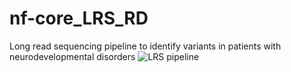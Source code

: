 # nf-core_LRS_RD
Long read sequencing pipeline to identify variants in patients with neurodevelopmental disorders 
![LRS pipeline](https://github.com/user-attachments/assets/17f50dde-1e34-4d2d-a9ac-8c6805055c9c)

